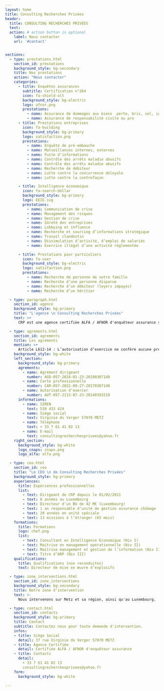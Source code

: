 ```yaml
---
layout: home
title: Consulting Recherches Privées
header:
  title: CONSULTING RECHERCHES PRIVÉES
  text:
  action: # action button is optional
    label: Nous contacter
    url: '#contact'


sections:
  - type: prestations.html
    section_id: prestations
    background_style: bg-secondary
    title: Nos prestations
    action: "Nous contacter"
    categories:
      - title: Enquêtes assurances
        subtitle: Certification n°264
        icon: fa-shield-alt
        background_style: bg-electric
        logo: afnor.png
        prestations:
          - name: Assurance de dommages aux biens  perte, bris, vol, incendie, tempête
          - name: Assurance de responsabilité civile ou pro
      - title: Prestations entreprises
        icon: fa-building
        background_style: bg-primary
        logo: satisfaction.png
        prestations:
          - name: Enquête de pré-embauche
          - name: Malveillances internes, externes
          - name: Fuite d’informations
          - name: Contrôle des arrêts maladie abusifs
          - name: Contrôle des arrêts maladie abusifs
          - name: Recherche de débiteur
          - name: Lutte contre la concurrence déloyale
          - name: Lutte contre la contrefaçon

      - title: Intelligence économique
        icon: fa-search-dollar
        background_style: bg-primary
        logo: EEIE.svg
        prestations:
          - name: Communication de crise
          - name: Management des risques
          - name: Gestion de crise
          - name: Sûreté des entreprises
          - name: Lobbying et influence
          - name: Recherche et sourcing d’informations stratégique
          - name: Travail clandestin
          - name: Dissimulation d’activité, d’emploi de salariés
          - name: Exercice illégal d’une activité règlementée

      - title: Prestations pour particuliers
        icon: fa-user
        background_style: bg-electric
        logo: satisfaction.png
        prestations:
          - name: Recherche de personne de votre famille
          - name: Recherche d’une personne disparue
          - name: Recherche d’un débiteur (loyers impayés)
          - name: Recherche d’un héritier

  - type: paragraph.html
    section_id: agence
    background_style: bg-primary
    title: "L'agence \n Consulting Recherches Privées"
    text: >+
      CRP est une agence certifiée ALFA / AFNOR d'enquêteur assurance spécialisée en lutte contre la fraude, en recherches d'informations, en veille, en conseils, en audits et en enquêtes générales (administration de la preuve) qui peut vous proposer des prestations personnalisées (presque) dans tous les domaines.

  - type: agrements.html
    section_id: agrements
    title: Les agréments
    mention: >+
      Article L612-14 : L’autorisation d’exercice ne confère aucune prérogative de puissance publique à l’entreprise ou aux personnes qui en bénéficient.
    background_style: bg-white
    left_section:
      background_style: bg-primary
      agrements:
        - name: Agrément dirigeant
          number: AGD-057-2024-01-23-20190307140
        - name: Carte professionnelle
          number: CAR-057-2022-09-27-20170307140
        - name: Autorisation d’exercer
          number: AUT-057-2113-07-23-20140393218
      informations:
        - name: SIREN
          text: 530 433 424
        - name: Siège social
          text: Virginie du Verger 57070 METZ
        - name: Téléphone
          text: + 33 7 61 41 02 13
        - name: E-mail
          text: consultingrecherchesprivees@yahoo.fr
    right_section:
      background_style: bg-white
      logo_cnaps: cnaps.png
      logo_alfa: alfa.png

  - type: ceo.html
    section_id: ceo
    title: "Le CEO \n de Consulting Recherches Privées"
    background_style: bg-primary
    experiences:
      title: Expériences professionnelles
      list:
        - text: Dirigeant de CRP depuis le 01/02/2011
        - text: 8 années au Luxembourg
        - text: Directeur d’un BU de 42 M€ (Luxembourg)
        - text: 1 an responsable d’unité de gestion assurance chômage
        - text: 20 années en unité spéciale
        - text: 13 missions à l’étranger (65 mois)
    formations:
      title: Formations
      logo: chef.png
      list:
        - text: Consultant en Intelligence Economique (Niv I)
        - text: Maitrise en management opérationnelle (Niv II)
        - text: Maitrise management et gestion de l’information (Niv III)
        - text: Titre d’ARP (Niv III)
    qualifications:
      title: Qualifications (non reconduites)
      text: Directeur de mise en œuvre d’explosifs

  - type: zone_interventions.html
    section_id: zone_interventions
    background_style: bg-secondary
    title: Notre zone d'intervention
    text: >-
      Nous intervenons sur Metz et sa région, ainsi qu'au Luxembourg.

  - type: contact.html
    section_id: contacts
    background_style: bg-primary
    title: Contact
    subtitle: Contactez nous pour toute demande d'intervention.
    infos:
    - title: Siège Social
      detail: 37 rue Virginie du Verger 57070 METZ
    - title: Agence Certifiée
      detail: Certifiée ALFA / AFNOR d'enquêteur assurance
    - title: Contacts
      detail:
        + 33 7 61 41 02 13
        consultingrecherchesprivees@yahoo.fr
    form:
      background_style: bg-white

---
```

